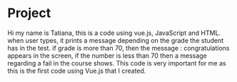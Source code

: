 # Project
Hi my name is Tatiana, this is a code using vue.js, JavaScript and HTML.
when user types, it prints a message depending on the grade the student has in the test. 
if grade is more than 70, then the message : congratulations appears in the screen, 
if the number is less than 70 then a message regarding a fail in the course shows.
This code is very important for me as this is the first code using Vue.js that I created.
